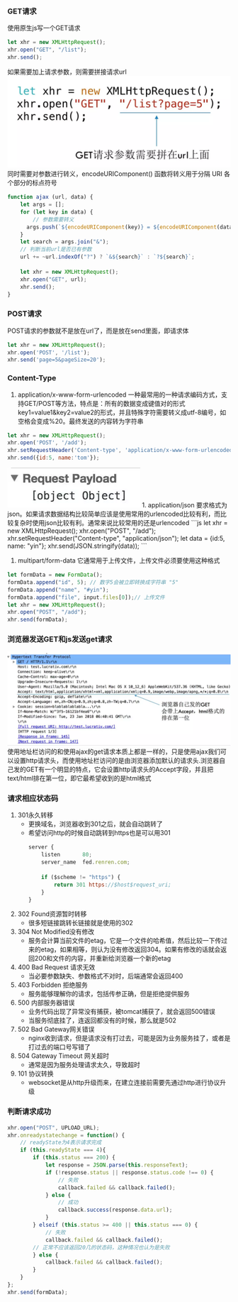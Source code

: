 ### GET请求
使用原生js写一个GET请求
```js
let xhr = new XMLHttpRequest();
xhr.open("GET", "/list");
xhr.send();
```
如果需要加上请求参数，则需要拼接请求url
<img src='../img/http/http0.webp'>
同时需要对参数进行转义，encodeURIComponent() 函数将转义用于分隔 URI 各个部分的标点符号
```js
function ajax (url, data) {
    let args = [];
    for (let key in data) {
        // 参数需要转义
      args.push(`${encodeURIComponent(key)} = ${encodeURIComponent(data[key])}`);
    }
    let search = args.join("&");
    // 判断当前url是否已有参数
    url += ~url.indexOf("?") ? `&${search}` : `?${search}`;

    let xhr = new XMLHttpRequest();
    xhr.open("GET", url);
    xhr.send();
}
```
### POST请求
POST请求的参数就不是放在url了，而是放在send里面，即请求体
```js
let xhr = new XMLHttpRequest();
xhr.open('POST', '/list');
xhr.send('page=5&pageSize=20');
```

### Content-Type
1. application/x-www-form-urlencoded
一种最常用的一种请求编码方式，支持GET/POST等方法，特点是：所有的数据变成键值对的形式key1=value1&key2=value2的形式，并且特殊字符需要转义成utf-8编号，如空格会变成%20。最终发送的内容转为字符串
```js
let xhr = new XMLHttpRequest();
xhr.open('POST', '/add');
xhr.setRequestHeader('Content-type', 'application/x-www-form-urlencoded');
xhr.send({id:5, name:'tom'});
```
<img src='../img/http/http1.webp'>
1. application/json
要求格式为json。如果请求数据结构比较简单应该是使用常用的urlencoded比较有利，而比较复杂时使用json比较有利。通常来说比较常用的还是urlencoded
```js
let xhr = new XMLHttpRequest();
xhr.open("POST", "/add");
xhr.setRequestHeader("Content-type", "application/json");
let data = {id:5, name: "yin"};
xhr.send(JSON.stringify(data));
```

1. multipart/form-data
它通常用于上传文件，上传文件必须要使用这种格式
```js
let formData = new FormData();
formData.append("id", 5); // 数字5会被立即转换成字符串 "5"
formData.append("name", "#yin");
formData.append("file", input.files[0]);// 上传文件
let xhr = new XMLHttpRequest();
xhr.open("POST", "/add");
xhr.send(formData);
```

### 浏览器发送GET和js发送get请求
<img src='../img/http/http2.webp'>
<br>
使用地址栏访问的和使用ajax的get请求本质上都是一样的，只是使用ajax我们可以设置http请求头，而使用地址栏访问的是由浏览器添加默认的请求头.浏览器自己发的GET有一个明显的特点，它会设置http请求头的Accept字段，并且把text/html排在第一位，即它最希望收到的是html格式

### 请求相应状态码
1. 301永久转移
    - 更换域名，浏览器收到301之后，就会自动跳转了
    - 希望访问http的时候自动跳转到https也是可以用301
        ```js
        server {
            listen       80; 
            server_name  fed.renren.com;

            if ($scheme != "https") {
                return 301 https://$host$request_uri;
            }   
        }
        ```
1. 302 Found资源暂时转移
    - 很多短链接跳转长链接就是使用的302
1. 304 Not Modified没有修改
    - 服务会计算当前文件的etag，它是一个文件的哈希值，然后比较一下传过来的etag，如果相等，则认为没有修改返回304。如果有修改的话就会返回200和文件的内容，并重新给浏览器一个新的etag
1. 400 Bad Request 请求无效
    - 当必要参数缺失、参数格式不对时，后端通常会返回400
1. 403 Forbidden 拒绝服务
    - 服务能够理解你的请求，包括传参正确，但是拒绝提供服务
1. 500 内部服务器错误
    - 业务代码出现了异常没有捕获，被tomcat捕获了，就会返回500错误
    - 当服务彻底挂了，连返回都没有的时候，那么就是502
1. 502 Bad Gateway网关错误
    - nginx收到请求，但是请求没有打过去，可能是因为业务服务挂了，或者是打过去的端口号写错了
1. 504 Gateway Timeout 网关超时
    - 通常是因为服务处理请求太久，导致超时
1. 101 协议转换
    - websocket是从http升级而来，在建立连接前需要先通过http进行协议升级

### 判断请求成功
```js
xhr.open("POST", UPLOAD_URL);
xhr.onreadystatechange = function() {
    // readyState为4表示请求完成
    if (this.readyState === 4){
        if (this.status === 200) {
            let response = JSON.parse(this.responseText);
            if (!response.status || response.status.code !== 0) {
                // 失败     
                callback.failed && callback.failed();
            } else {    
                // 成功     
                callback.success(response.data.url);
            }           
        } elseif (this.status >= 400 || this.status === 0) {
            // 失败     
            callback.failed && callback.failed();
        // 正常不应该返回20几的状态码，这种情况也认为是失败
        } else {    
            callback.failed && callback.failed();
        }
    }
};
xhr.send(formData);
```